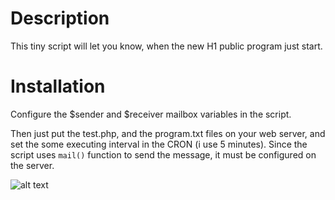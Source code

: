 # Description
This tiny script will let you know, when the new H1 public program just start.

# Installation
Configure the $sender and $receiver mailbox variables in the script.

Then just put the test.php, and the program.txt files on your web server, and set the some executing interval in the CRON (i use 5 minutes).
Since the script uses `mail()` function to send the message, it must be configured on the server.

![alt text](https://lh4.googleusercontent.com/bHbcFdIi_nyYHI_OSsvurZqBMfvyIMe_wUBivd36Mvs1lwCU_ovqclox45DTX9vVCVx-L8JLWUTOLns=w1920-h974)
